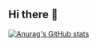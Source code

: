 ## Hi there 🤡

[![Anurag's GitHub stats](https://github-readme-stats.vercel.app/api?username=B3N0I7)](https://github.com/anuraghazra/github-readme-stats)

<!--
**B3N0I7/B3N0I7** is a ✨ _special_ ✨ repository because its `README.md` (this file) appears on your GitHub profile.

Here are some ideas to get you started:

- 🔭 I’m currently working on Polyglot
- 🌱 I’m currently learning .Net, JavaScript, TypeScript, React, MongoDB at the same time 🙈🙉🙊
- 👯 I’m looking to collaborate on Polyglot
- 🤔 I’m looking for help with everything
- 💬 Ask me about nothing
- 📫 How to reach me: ...
- 😄 Pronouns: ...
- ⚡ Fun fact: ...
-->
